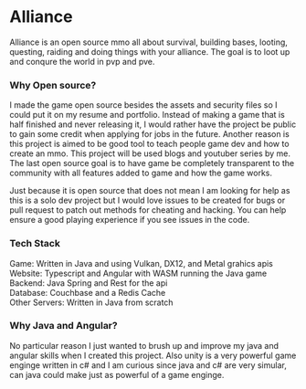 # Alliance
Alliance is an open source mmo all about survival, building bases, looting, questing, raiding and doing things with your alliance. The goal is to loot up and conqure the world in pvp and pve.

### Why Open source?
I made the game open source besides the assets and security files so I could put it on my resume and portfolio. Instead of making a game that is half finished and never releasing it, I would rather have the project be public to gain some credit when applying for jobs in the future. Another reason is this project is aimed to be good tool to teach people game dev and how to create an mmo. This project will be used blogs and youtuber series by me. The last open source goal is to have game be completely transparent to the community with all features added to game and how the game works.

Just because it is open source that does not mean I am looking for help as this is a solo dev project but I would love issues to be created for bugs or pull request to patch out methods for cheating and hacking. You can help ensure a good playing experience if you see issues in the code.

### Tech Stack
Game: Written in Java and using Vulkan, DX12, and Metal grahics apis\
Website: Typescript and Angular with WASM running the Java game\
Backend: Java Spring and Rest for the api\
Database: Couchbase and a Redis Cache\
Other Servers: Written in Java from scratch

### Why Java and Angular?
No particular reason I just wanted to brush up and improve my java and angular skills when I created this project. Also unity is a very powerful game enginge written in c# and I am curious since java and c# are very simular, can java could make just as powerful of a game enginge.
